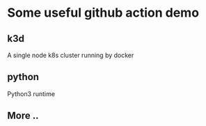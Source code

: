 # Some useful github action demo
## k3d
A single node k8s cluster running by docker

## python
Python3 runtime 

## More ..